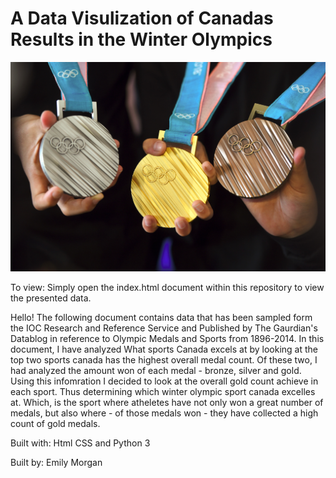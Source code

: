 # A Data Visulization of Canadas Results in the Winter Olympics
<img src="images/medals.jpg" alt="Olympic Medals">

To view: Simply open the index.html document within this repository to view the presented data.

Hello! 
The following document contains data that has been sampled form the IOC Research and Reference Service and Published by The Gaurdian's Datablog in reference to Olympic Medals and Sports from 1896-2014. In this document, I have analyzed What sports Canada excels at by looking at the top two sports canada has the highest overall medal count. Of these two, I had analyzed the amount won of each medal - bronze, silver and gold. Using this infomration I decided to look at the overall gold count achieve in each sport. Thus determining which winter olympic sport canada excelles at. Which, is the sport where atheletes have not only won a great number of medals, but also where - of those medals won - they have collected a high count of gold medals. 
 


Built with:
Html CSS and Python 3

Built by:
Emily Morgan